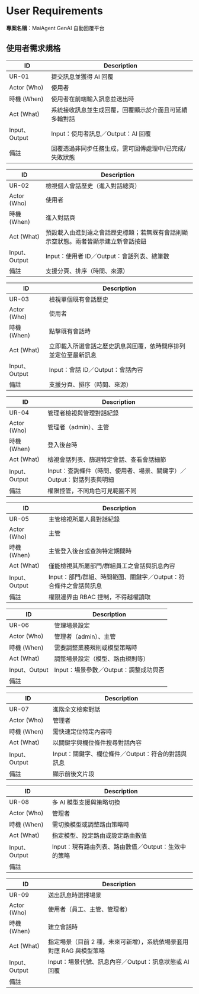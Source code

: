 # User Requirements

**專案名稱**：MaiAgent GenAI 自動回覆平台

## 使用者需求規格

| ID | Description |
| --- | --- |
| UR-01 | 提交訊息並獲得 AI 回覆 |
| Actor (Who) | 使用者 |
| 時機 (When) | 使用者在前端輸入訊息並送出時 |
| Act (What) | 系統接收訊息並生成回覆，回覆顯示於介面且可延續多輪對話 |
| Input、Output | Input：使用者訊息／Output：AI 回覆 |
| 備註 | 回覆透過非同步任務生成，需可回傳處理中/已完成/失敗狀態 |

| ID | Description |
| --- | --- |
| UR-02 | 檢視個人會話歷史（進入對話總頁） |
| Actor (Who) | 使用者 |
| 時機 (When) | 進入對話頁 |
| Act (What) | 預設載入由進到遠之會話歷史標題；若無既有會話則顯示空狀態。兩者皆顯示建立新會話按鈕 |
| Input、Output | Input：使用者 ID／Output：會話列表、總筆數 |
| 備註 | 支援分頁、排序（時間、來源） |

| ID | Description |
| --- | --- |
| UR-03 | 檢視單個既有會話歷史 |
| Actor (Who) | 使用者 |
| 時機 (When) | 點擊既有會話時 |
| Act (What) | 立即載入所選會話之歷史訊息與回覆，依時間序排列並定位至最新訊息 |
| Input、Output | Input：會話 ID／Output：會話內容 |
| 備註 | 支援分頁、排序（時間、來源） |

| ID | Description |
| --- | --- |
| UR-04 | 管理者檢視與管理對話紀錄 |
| Actor (Who) | 管理者（admin）、主管 |
| 時機 (When) | 登入後台時 |
| Act (What) | 檢視會話列表、篩選特定會話、查看會話細節|
| Input、Output | Input：查詢條件（時間、使用者、場景、關鍵字）／Output：對話列表與明細 |
| 備註 | 權限控管，不同角色可見範圍不同 |

| ID | Description |
| --- | --- |
| UR-05 | 主管檢視所屬人員對話紀錄 |
| Actor (Who) | 主管 |
| 時機 (When) | 主管登入後台或查詢特定期間時 |
| Act (What) | 僅能檢視其所屬部門/群組員工之會話與訊息內容 |
| Input、Output | Input：部門/群組、時間範圍、關鍵字／Output：符合條件之會話與訊息 |
| 備註 | 權限邊界由 RBAC 控制，不得越權讀取 |

| ID | Description |
| --- | --- |
| UR-06 | 管理場景設定 |
| Actor (Who) | 管理者（admin）、主管 |
| 時機 (When) | 需要調整業務規則或模型策略時 |
| Act (What) | 調整場景設定（模型、路由規則等） |
| Input、Output | Input：場景參數／Output：調整成功與否 |
| 備註 |  |

| ID | Description |
| --- | --- |
| UR-07 | 進階全文檢索對話 |
| Actor (Who) | 管理者 |
| 時機 (When) | 需快速定位特定內容時 |
| Act (What) | 以關鍵字與欄位條件搜尋對話內容 |
| Input、Output | Input：關鍵字、欄位條件／Output：符合的對話與訊息 |
| 備註 | 顯示前後文片段 |

| ID | Description |
| --- | --- |
| UR-08 | 多 AI 模型支援與策略切換 |
| Actor (Who) | 管理者 |
| 時機 (When) | 需切換模型或調整路由策略時 |
| Act (What) | 指定模型、設定路由或設定路由數值 |
| Input、Output | Input：現有路由列表、路由數值／Output：生效中的策略 |
| 備註 |  |

| ID | Description |
| --- | --- |
| UR-09 | 送出訊息時選擇場景 |
| Actor (Who) | 使用者（員工、主管、管理者） |
| 時機 (When) | 建立會話時 |
| Act (What) | 指定場景（目前 2 種，未來可新增），系統依場景套用對應 RAG 與模型策略 |
| Input、Output | Input：場景代號、訊息內容／Output：訊息狀態或 AI 回覆 |
| 備註 | |
